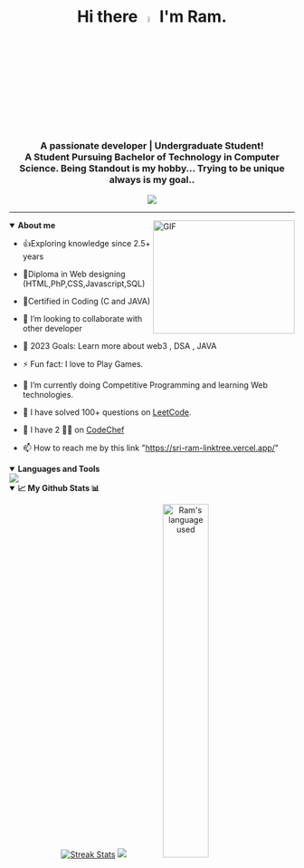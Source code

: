 <div align = "center"><h1> Hi there <a href="https://github.com/SriRamPrasad-194"><img src="https://media.giphy.com/media/hvRJCLFzcasrR4ia7z/giphy.gif" width="5%"></a> 
  I'm Ram.
</h1></div>
<h3 align="center">A passionate developer | Undergraduate Student!<br>
A Student Pursuing Bachelor of Technology in Computer Science.
Being Standout is my hobby... Trying to be unique always is my goal..
</h3>





<div align="Center">
<img src="https://user-images.githubusercontent.com/61102759/209456873-39b37c53-034e-44b1-b990-c55e3d894864.gif">
</div>












<hr />
<img align="right" alt="GIF" src="https://raw.githubusercontent.com/mitul3737/mitul3737/main/mituls%20code.gif" width="250" height="200" />

<Details open="">
<Summary><b>About me</b></Summary>

- 👍Exploring knowledge since 2.5+ years<br>
 
- 🧠Diploma in Web designing (HTML,PhP,CSS,Javascript,SQL)<br>

- 📃Certified in Coding (C and JAVA)

- 👯 I’m looking to collaborate with other developer

- 🥅 2023 Goals: Learn more about web3 , DSA , JAVA

- ⚡ Fun fact: I love to Play Games.

- 🌱 I’m currently doing Competitive Programming and learning Web technologies.

- 🥅 I have solved 100+ questions on [LeetCode](https://leetcode.com/Tony_Stark194/).

- 🥅 I have 2 🌟🌟 on [CodeChef](https://www.codechef.com/users/sri_ramprasad) 

- 📫 How to reach me by this link "https://sri-ram-linktree.vercel.app/"



</Details>




<Details open="">
<Summary><b>Languages and Tools</b></Summary>
<div>
 <img src="https://firebasestorage.googleapis.com/v0/b/stackticon-81399.appspot.com/o/images%2F1677385321238?alt=media&token=d1b1796f-de06-4056-b447-f9fbca0a3384"></img>
</div>
</Details>











<details open="">
  <summary><b>📈 My Github Stats 📊</b></summary>
  <p align="center">
    <a href="https://github.com/SriRamPrasad-194"><img alt="Streak Stats" src="https://github-readme-streak-stats.herokuapp.com/?user=SriRamPrasad-194&theme=highcontrast"/></a>
<img src="https://github-readme-stats.vercel.app/api?username=SriRamPrasad-194&theme=radical"></a>
    <!-- <a href="https://github.com/SriRamPrasad-194"><img alt="Ram's GitHub Stats" src="https://github-readme-stats.vercel.app/api?username=SriRamPrasad&show_icons=true&theme=merko" width=55%/></a> -->
    <a href="https://github.com/SriRamPrasad-194"><img alt="Ram's language used" src="https://github-readme-stats.vercel.app/api/top-langs/?username=SriRamPrasad-194&layout=compact&langs_count=8&theme=gruvbox" width=40%/></a>
  
</details>

<!---
SriRamAdusumilli/SriRamAdusumilli is a ✨ special ✨ repository because its `README.md` (this file) appears on your GitHub profile.
You can click the Preview link to take a look at your changes.
--->


